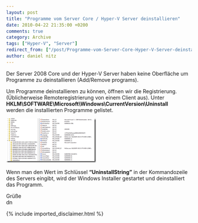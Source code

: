 ```yaml
---
layout: post
title: "Programme vom Server Core / Hyper-V Server deinstallieren"
date: 2010-04-22 21:35:00 +0200
comments: true
category: Archive
tags: ["Hyper-V", "Server"]
redirect_from: ["/post/Programme-vom-Server-Core-Hyper-V-Server-deinstallieren", "/post/programme-vom-server-core-hyper-v-server-deinstallieren"]
author: daniel nitz
---
```

<!-- more -->
<p>Der Server 2008 Core und der Hyper-V Server haben keine Oberfläche um Programme zu deinstallieren (Add/Remove programs).</p>  <p>Um Programme deinstallieren zu können, öffnen wir die Registrierung. (Üblicherweise Remoteregistrierung von einem Client aus). Unter    <br /><strong>HKLM\SOFTWARE\Microsoft\Windows\CurrentVersion\Uninstall</strong>    <br />werden die installierten Programme gelistet.</p>  <p><a href="/assets/archive/image_102.png" target="_blank"><img style="border-bottom: 0px; border-left: 0px; display: inline; border-top: 0px; border-right: 0px" title="image" border="0" alt="image" src="/assets/archive/image_thumb_102.png" width="244" height="120" /></a> </p>  <p>Wenn man den Wert im Schlüssel <strong>“UninstallString”</strong> in der Kommandozeile des Servers eingibt, wird der Windows Installer gestartet und deinstalliert das Programm.</p>  <p>Grüße   <br />dn</p>
{% include imported_disclaimer.html %}
